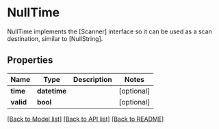 # NullTime

NullTime implements the [Scanner] interface so it can be used as a scan destination, similar to [NullString].
## Properties
Name | Type | Description | Notes
------------ | ------------- | ------------- | -------------
**time** | **datetime** |  | [optional] 
**valid** | **bool** |  | [optional] 

[[Back to Model list]](../README.md#documentation-for-models) [[Back to API list]](../README.md#documentation-for-api-endpoints) [[Back to README]](../README.md)


